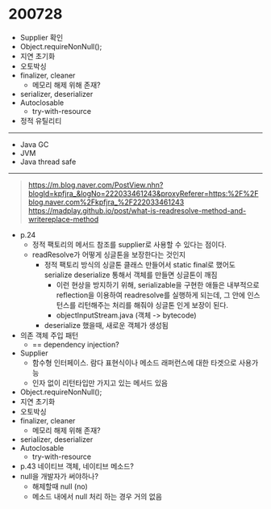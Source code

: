 # 200728

- Supplier 확인
- Object.requireNonNull();
- 지연 초기화
- 오토박싱
- finalizer, cleaner
  - 메모리 해제 위해 존재?
- serializer, deserializer
- Autoclosable
  - try-with-resource
- 정적 유틸리티

---
- Java GC
- JVM
- Java thread safe

---
> https://m.blog.naver.com/PostView.nhn?blogId=kpfjra_&logNo=222033461243&proxyReferer=https:%2F%2Fblog.naver.com%2Fkpfjra_%2F222033461243
> https://madplay.github.io/post/what-is-readresolve-method-and-writereplace-method

- p.24
  - 정적 팩토리의 메서드 참조를 supplier로 사용할 수 있다는 점이다.
  - readResolve가 어떻게 싱글톤을 보장한다는 것인지
    - 정적 팩토리 방식의 싱글톤 클래스 만들어서 static final로 했어도 serialize deserialize 통해서 객체를 만들면 싱글톤이 깨짐
      - 이런 현상을 방지하기 위해, serializable을 구현한 애들은 내부적으로 reflection을 이용하여 readresolve를 실행하게 되는데, 그 안에 인스턴스를 리턴해주는 처리를 해줘야 싱글톤 인게 보장이 된다.
      - objectInputStream.java (객체 -> bytecode)
    - deserialize 했을때, 새로운 객체가 생성됨
- 의존 객체 주입 패턴
  - == dependency injection?
- Supplier
  - 함수형 인터페이스. 람다 표현식이나 메소드 래퍼런스에 대한 타겟으로 사용가능
  - 인자 없이 리턴타입만 가지고 있는 메서드 있음
- Object.requireNonNull();
- 지연 초기화
- 오토박싱
- finalizer, cleaner
  - 메모리 해제 위해 존재?
- serializer, deserializer
- Autoclosable
  - try-with-resource
- p.43 네이티브 객체, 네이티브 메소드?
- null을 개발자가 써야하나?
  - 해제할때 null (no)
  - 메소드 내에서 null 처리 하는 경우 거의 없음


